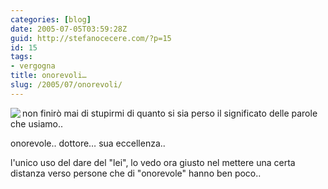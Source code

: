 ```yaml
---
categories: [blog]
date: 2005-07-05T03:59:28Z
guid: http://stefanocecere.com/?p=15
id: 15
tags:
- vergogna
title: onorevoli…
slug: /2005/07/onorevoli/
---
```


<img src="http://www.repubblica.it/2005/g/ARCHIVE/homepage/images/sezioni/esteri/ciampistras/ciampistras_HM/afp_6466855_44120.jpg" align="left" />non finirò mai di stupirmi di quanto si sia perso il significato delle parole che usiamo..

onorevole.. dottore… sua eccellenza..

l'unico uso del dare del "lei", lo vedo ora giusto nel mettere una certa distanza verso persone che di "onorevole" hanno ben poco..